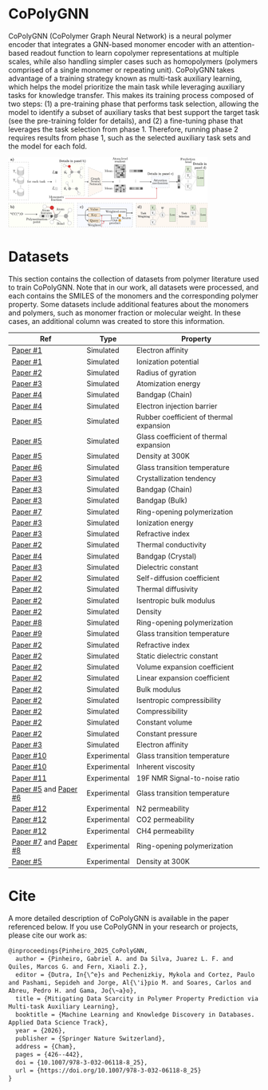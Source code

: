 # CoPolyGNN

CoPolyGNN (CoPolymer Graph Neural Network) is a neural polymer encoder that integrates a GNN-based monomer encoder with an attention-based readout function to learn copolymer representations at multiple scales, while also handling simpler cases such as homopolymers (polymers comprised of a single monomer or repeating unit). CoPolyGNN takes advantage of a training strategy known as multi-task auxiliary learning, which helps the model prioritize the main task while leveraging auxiliary tasks for knowledge transfer. This makes its training process composed of two steps: (1) a pre-training phase that performs task selection, allowing the model to identify a subset of auxiliary tasks that best support the target task (see the pre-training folder for details), and (2) a fine-tuning phase that leverages the task selection from phase 1. Therefore, running phase 2 requires results from phase 1, such as the selected auxiliary task sets and the model for each fold.

<img src='figs/copolygnn.png' width='400'>

# Datasets

This section contains the collection of datasets from polymer literature used to train CoPolyGNN. Note that in our work, all datasets were processed, and each contains the SMILES of the monomers and the corresponding polymer property. Some datasets include additional features about the monomers and polymers, such as monomer fraction or molecular weight. In these cases, an additional column was created to store this information.

| Ref | Type | Property |
|------|-------------|------------------------------------|
| [Paper \#1](https://doi.org/10.1039/D2SC02839E) | Simulated | Electron affinity |
| [Paper \#1](https://doi.org/10.1039/D2SC02839E) | Simulated | Ionization potential |
| [Paper \#2](https://doi.org/10.1038/s41524-022-00906-4) | Simulated | Radius of gyration |
| [Paper \#3](https://doi.org/10.1016/j.patter.2021.100238) | Simulated | Atomization energy |
| [Paper \#4](https://doi.org/10.1063/5.0044306) | Simulated | Bandgap (Chain) |
| [Paper \#4](https://doi.org/10.1063/5.0044306) | Simulated | Electron injection barrier |
| [Paper \#5](https://doi.org/10.1021/acsapm.0c00524) | Simulated | Rubber coefficient of thermal expansion |
| [Paper \#5](https://doi.org/10.1021/acsapm.0c00524) | Simulated | Glass coefficient of thermal expansion |
| [Paper \#5](https://doi.org/10.1021/acsapm.0c00524) | Simulated | Density at 300K |
| [Paper \#6](https://doi.org/10.1038/s41597-024-03212-4) | Simulated | Glass transition temperature |
| [Paper \#3](https://doi.org/10.1016/j.patter.2021.100238) | Simulated | Crystallization tendency |
| [Paper \#3](https://doi.org/10.1016/j.patter.2021.100238) | Simulated | Bandgap (Chain) |
| [Paper \#3](https://doi.org/10.1016/j.patter.2021.100238) | Simulated | Bandgap (Bulk) |
| [Paper \#7](https://doi.org/10.1021/acs.jpclett.2c00995) | Simulated | Ring-opening polymerization |
| [Paper \#3](https://doi.org/10.1016/j.patter.2021.100238) | Simulated | Ionization energy |
| [Paper \#3](https://doi.org/10.1016/j.patter.2021.100238) | Simulated | Refractive index |
| [Paper \#2](https://doi.org/10.1038/s41524-022-00906-4) | Simulated | Thermal conductivity |
| [Paper \#4](https://doi.org/10.1063/5.0044306) | Simulated | Bandgap (Crystal) |
| [Paper \#3](https://doi.org/10.1016/j.patter.2021.100238) | Simulated | Dielectric constant |
| [Paper \#2](https://doi.org/10.1038/s41524-022-00906-4) | Simulated | Self-diffusion coefficient |
| [Paper \#2](https://doi.org/10.1038/s41524-022-00906-4) | Simulated | Thermal diffusivity |
| [Paper \#2](https://doi.org/10.1038/s41524-022-00906-4) | Simulated | Isentropic bulk modulus |
| [Paper \#2](https://doi.org/10.1038/s41524-022-00906-4) | Simulated | Density |
| [Paper \#8](https://doi.org/10.1021/acs.jpca.3c05870) | Simulated | Ring-opening polymerization |
| [Paper \#9](https://doi.org/10.1021/acsapm.0c00524) | Simulated | Glass transition temperature |
| [Paper \#2](https://doi.org/10.1038/s41524-022-00906-4) | Simulated | Refractive index |
| [Paper \#2](https://doi.org/10.1038/s41524-022-00906-4) | Simulated | Static dielectric constant |
| [Paper \#2](https://doi.org/10.1038/s41524-022-00906-4) | Simulated | Volume expansion coefficient |
| [Paper \#2](https://doi.org/10.1038/s41524-022-00906-4) | Simulated | Linear expansion coefficient |
| [Paper \#2](https://doi.org/10.1038/s41524-022-00906-4) | Simulated | Bulk modulus |
| [Paper \#2](https://doi.org/10.1038/s41524-022-00906-4) | Simulated | Isentropic compressibility |
| [Paper \#2](https://doi.org/10.1038/s41524-022-00906-4) | Simulated | Compressibility |
| [Paper \#2](https://doi.org/10.1038/s41524-022-00906-4) | Simulated | Constant volume |
| [Paper \#2](https://doi.org/10.1038/s41524-022-00906-4) | Simulated | Constant pressure |
| [Paper \#3](https://doi.org/10.1016/j.patter.2021.100238) | Simulated | Electron affinity |
| [Paper \#10](https://doi.org/10.1038/s41524-023-01034-3) | Experimental | Glass transition temperature |
| [Paper \#10](https://doi.org/10.1038/s41524-023-01034-3) | Experimental | Inherent viscosity |
| [Paper \#11](https://doi.org/10.1021/jacs.1c08181) | Experimental | 19F NMR Signal-to-noise ratio |
| [Paper \#5](https://doi.org/10.1021/acsapm.0c00524) and [Paper \#6](https://doi.org/10.1038/s41597-024-03212-4) | Experimental | Glass transition temperature |
| [Paper \#12](https://doi.org/10.1021/acs.jcim.3c01232) | Experimental | N2 permeability |
| [Paper \#12](https://doi.org/10.1021/acs.jcim.3c01232) | Experimental | CO2 permeability |
| [Paper \#12](https://doi.org/10.1021/acs.jcim.3c01232) | Experimental | CH4 permeability |
| [Paper \#7](https://doi.org/10.1021/acs.jpclett.2c00995) and [Paper \#8](https://doi.org/10.1021/acs.jpca.3c05870) | Experimental | Ring-opening polymerization |
| [Paper \#5](https://doi.org/10.1021/acsapm.0c00524) | Experimental | Density at 300K |

# Cite

A more detailed description of CoPolyGNN is available in the paper referenced below. If you use CoPolyGNN in your research or projects, please cite our work as:

```
@inproceedings{Pinheiro_2025_CoPolyGNN,
  author = {Pinheiro, Gabriel A. and Da Silva, Juarez L. F. and Quiles, Marcos G. and Fern, Xiaoli Z.},
  editor = {Dutra, In{\^e}s and Pechenizkiy, Mykola and Cortez, Paulo and Pashami, Sepideh and Jorge, Al{\'i}pio M. and Soares, Carlos and Abreu, Pedro H. and Gama, Jo{\~a}o},
  title = {Mitigating Data Scarcity in Polymer Property Prediction via Multi-task Auxiliary Learning},
  booktitle = {Machine Learning and Knowledge Discovery in Databases. Applied Data Science Track},
  year = {2026},
  publisher = {Springer Nature Switzerland},
  address = {Cham},
  pages = {426--442},
  doi = {10.1007/978-3-032-06118-8_25},
  url = {https://doi.org/10.1007/978-3-032-06118-8_25}
}
